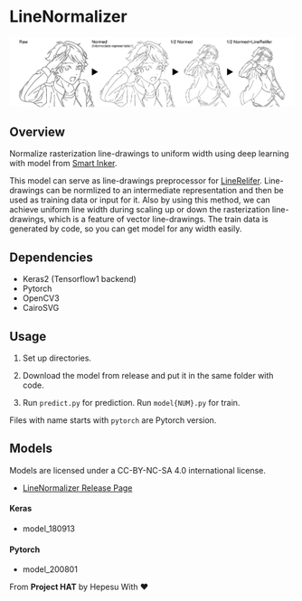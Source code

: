# LineNormalizer
<p align="center">
 <img src="figs/overview.png"/>
</p>

## Overview
Normalize rasterization line-drawings to uniform width using deep learning with model from [Smart Inker](http://hi.cs.waseda.ac.jp/~esimo/en/research/inking/).

This model can serve as line-drawings preprocessor for [LineRelifer](https://github.com/hepesu/LineRelifer/). Line-drawings can be normlized to an intermediate representation and then be used as training data or input for it.
Also by using this method, we can achieve uniform line width during scaling up or down the rasterization line-drawings, which is a feature of vector line-drawings. The train data is generated by code, so you can get model for any width easily.

## Dependencies
* Keras2 (Tensorflow1 backend)
* Pytorch
* OpenCV3
* CairoSVG

## Usage
1. Set up directories.

2. Download the model from release and put it in the same folder with code.

3. Run `predict.py` for prediction. Run `model{NUM}.py` for train.

Files with name starts with `pytorch` are Pytorch version.

## Models
Models are licensed under a CC-BY-NC-SA 4.0 international license.
* [LineNormalizer Release Page](https://github.com/hepesu/LineNormalizer/releases)

#### Keras
* model_180913

#### Pytorch
* model_200801

From **Project HAT** by Hepesu With :heart:
